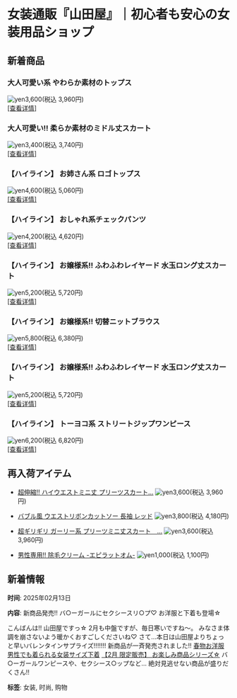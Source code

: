 # 女装通販『山田屋』｜初心者も安心の女装用品ショップ

## 新着商品

### 大人可愛い系 やわらか素材のトップス
![yen](/user_data/packages/yamadayanew/img/yen.svg)3,600(税込 3,960円)  
[[查看详情]](/products/detail6919.html "大人可愛い系 やわらか素材のトップス  アイボリー　長袖")

### 大人可愛い!! 柔らか素材のミドル丈スカート
![yen](/user_data/packages/yamadayanew/img/yen.svg)3,400(税込 3,740円)  
[[查看详情]](/products/detail6918.html "大人可愛い!!　柔らか素材のミドル丈スカート　ピンク")

### 【ハイライン】 お姉さん系 ロゴトップス
![yen](/user_data/packages/yamadayanew/img/yen.svg)4,600(税込 5,060円)  
[[查看详情]](/products/detail6916.html "【ハイライン】 お姉さん系 ロゴトップス 長袖 グレー")

### 【ハイライン】 おしゃれ系チェックパンツ
![yen](/user_data/packages/yamadayanew/img/yen.svg)4,200(税込 4,620円)  
[[查看详情]](/products/detail6915.html "【ハイライン】 おしゃれ系チェックパンツ　グレージュ")

### 【ハイライン】 お嬢様系!! ふわふわレイヤード 水玉ロング丈スカート
![yen](/user_data/packages/yamadayanew/img/yen.svg)5,200(税込 5,720円)  
[[查看详情]](/products/detail6914.html "【ハイライン】 お嬢様系!! ふわふわレイヤード 水玉ロング丈スカート アイボリー")

### 【ハイライン】 お嬢様系!! 切替ニットブラウス
![yen](/user_data/packages/yamadayanew/img/yen.svg)5,800(税込 6,380円)  
[[查看详情]](/products/detail6922.html "【ハイライン】  お嬢様系!! 切替ニットブラウス ブラックxアイボリー 長袖")

### 【ハイライン】 お嬢様系!! ふわふわレイヤード 水玉ロング丈スカート
![yen](/user_data/packages/yamadayanew/img/yen.svg)5,200(税込 5,720円)  
[[查看详情]](/products/detail6921.html "【ハイライン】 お嬢様系!! ふわふわレイヤード 水玉ロング丈スカート ブラック")

### 【ハイライン】 トーヨコ系 ストリートジップワンピース
![yen](/user_data/packages/yamadayanew/img/yen.svg)6,200(税込 6,820円)  
[[查看详情]](/products/detail6920.html "【ハイライン】 トーヨコ系 ストリートジップワンピース 長袖 グレー")

## 再入荷アイテム

- [超伸縮!! ハイウエストミニ丈 プリーツスカート...](https://yamadaya.tv/products/detail6844.html)
  ![yen](/user_data/packages/yamadayanew/img/yen.svg)3,600(税込 3,960円)

- [バブル風 ウエストリボンカットソー 長袖 レッド](https://yamadaya.tv/products/detail6728.html)
  ![yen](/user_data/packages/yamadayanew/img/yen.svg)3,800(税込 4,180円)

- [超ギリギリ ガーリー系 プリーツミニ丈スカート　...](https://yamadaya.tv/products/detail6404.html)
  ![yen](/user_data/packages/yamadayanew/img/yen.svg)3,600(税込 3,960円)

- [男性専用!! 除毛クリーム -エピラットオム-](https://yamadaya.tv/products/detail6669.html)
  ![yen](/user_data/packages/yamadayanew/img/yen.svg)1,000(税込 1,100円)

## 新着情報

**时间**: 2025年02月13日

**内容**: 新商品発売!! バ○ーガールにセクシースリ○プ♡ お洋服と下着も登場☆

こんばんは!! 山田屋ですっ☆ 2月も中盤ですが、毎日寒いですね〜。 みなさま体調を崩さないよう暖かくおすごしくださいね♡ さて…本日は山田屋よりちょっと早いバレンタインサプライズ!!!!!!! 新商品が一斉発売されました!! [春物お洋服](https://yamadaya.tv/products/list.php?category_id=2139) [男性でも着られる女装サイズ下着](https://yamadaya.tv/products/list.php?category_id=4) [【2月 限定販売】 お楽しみ商品シリーズ☆](https://yamadaya.tv/products/list.php?category_id=2182) バ○ーガールワンピースや、セクシース○ップなど… 絶対見逃せない商品が盛りだくさん!! 

**标签**: 女装, 时尚, 购物